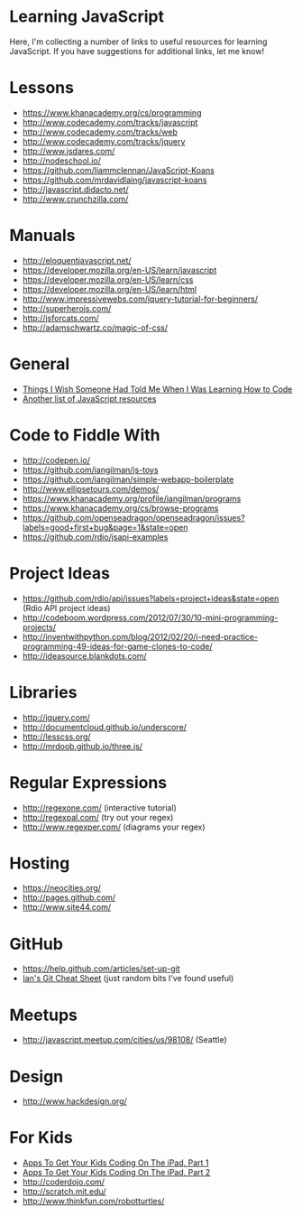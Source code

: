 # Learning JavaScript

Here, I'm collecting a number of links to useful resources for learning JavaScript. If you have suggestions for additional links, let me know!

# Lessons

* https://www.khanacademy.org/cs/programming
* http://www.codecademy.com/tracks/javascript
* http://www.codecademy.com/tracks/web
* http://www.codecademy.com/tracks/jquery
* http://www.jsdares.com/
* http://nodeschool.io/
* https://github.com/liammclennan/JavaScript-Koans
* https://github.com/mrdavidlaing/javascript-koans
* http://javascript.didacto.net/
* http://www.crunchzilla.com/

# Manuals

* http://eloquentjavascript.net/
* https://developer.mozilla.org/en-US/learn/javascript
* https://developer.mozilla.org/en-US/learn/css
* https://developer.mozilla.org/en-US/learn/html
* http://www.impressivewebs.com/jquery-tutorial-for-beginners/
* http://superherojs.com/
* http://jsforcats.com/
* http://adamschwartz.co/magic-of-css/

# General

* [Things I Wish Someone Had Told Me When I Was Learning How to Code](https://medium.com/learning-to-code/565fc9dcb329)
* [Another list of JavaScript resources](https://gist.github.com/unkillbob/7090664)

# Code to Fiddle With

* http://codepen.io/
* https://github.com/iangilman/js-toys
* https://github.com/iangilman/simple-webapp-boilerplate
* http://www.ellipsetours.com/demos/
* https://www.khanacademy.org/profile/iangilman/programs
* https://www.khanacademy.org/cs/browse-programs
* https://github.com/openseadragon/openseadragon/issues?labels=good+first+bug&page=1&state=open
* https://github.com/rdio/jsapi-examples

# Project Ideas

* https://github.com/rdio/api/issues?labels=project+ideas&state=open (Rdio API project ideas)
* http://codeboom.wordpress.com/2012/07/30/10-mini-programming-projects/
* http://inventwithpython.com/blog/2012/02/20/i-need-practice-programming-49-ideas-for-game-clones-to-code/
* http://ideasource.blankdots.com/

# Libraries

* http://jquery.com/
* http://documentcloud.github.io/underscore/
* http://lesscss.org/
* http://mrdoob.github.io/three.js/

# Regular Expressions

* http://regexone.com/ (interactive tutorial)
* http://regexpal.com/ (try out your regex)
* http://www.regexper.com/ (diagrams your regex)

# Hosting

* https://neocities.org/
* http://pages.github.com/
* http://www.site44.com/
 
# GitHub

* https://help.github.com/articles/set-up-git
* [Ian's Git Cheat Sheet](https://gist.github.com/iangilman/1097883) (just random bits I've found useful)

# Meetups

* http://javascript.meetup.com/cities/us/98108/ (Seattle)

# Design

* http://www.hackdesign.org/

# For Kids

* [Apps To Get Your Kids Coding On The iPad, Part 1](http://ipadinsight.com/ipad-in-education-2/apps-to-get-your-kids-coding-on-the-ipad-part-1/)
* [Apps To Get Your Kids Coding On The iPad, Part 2](http://ipadinsight.com/ipad-app-reviews/apps-to-get-your-kids-coding-on-the-ipad-part-2/)
* http://coderdojo.com/
* http://scratch.mit.edu/
* http://www.thinkfun.com/robotturtles/

